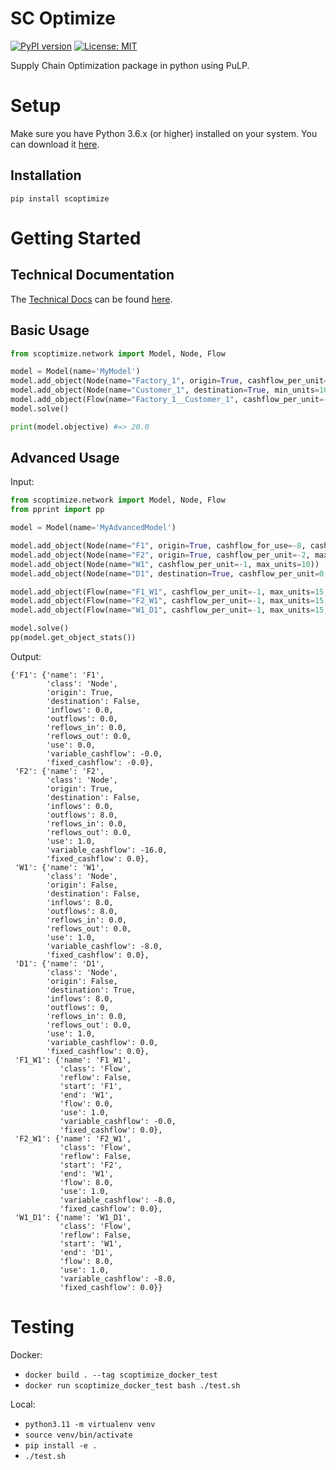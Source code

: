 # SC Optimize
[![PyPI version](https://badge.fury.io/py/scoptimize.svg)](https://badge.fury.io/py/scoptimize)
[![License: MIT](https://img.shields.io/badge/License-MIT-yellow.svg)](https://opensource.org/licenses/MIT)

Supply Chain Optimization package in python using PuLP.

# Setup

Make sure you have Python 3.6.x (or higher) installed on your system. You can download it [here](https://www.python.org/downloads/).

## Installation

```
pip install scoptimize
```

# Getting Started

## Technical Documentation
The [Technical Docs](https://connor-makowski.github.io/scoptimize/scoptimize/network.html) can be found [here](https://connor-makowski.github.io/scoptimizescoptimize//network.html).

## Basic Usage
```py
from scoptimize.network import Model, Node, Flow

model = Model(name='MyModel')
model.add_object(Node(name="Factory_1", origin=True, cashflow_per_unit=-1, max_units=15))
model.add_object(Node(name="Customer_1", destination=True, min_units=10))
model.add_object(Flow(name="Factory_1__Customer_1", cashflow_per_unit=-1, max_units=15, start='Factory_1', end='Customer_1'))
model.solve()

print(model.objective) #=> 20.0
```

## Advanced Usage

Input:
```py
from scoptimize.network import Model, Node, Flow
from pprint import pp

model = Model(name='MyAdvancedModel')

model.add_object(Node(name="F1", origin=True, cashflow_for_use=-8, cashflow_per_unit=-1, max_units=5))
model.add_object(Node(name="F2", origin=True, cashflow_per_unit=-2, max_units=10))
model.add_object(Node(name="W1", cashflow_per_unit=-1, max_units=10))
model.add_object(Node(name="D1", destination=True, cashflow_per_unit=0, min_units=8, max_units=10))

model.add_object(Flow(name="F1_W1", cashflow_per_unit=-1, max_units=15, start='F1', end='W1'))
model.add_object(Flow(name="F2_W1", cashflow_per_unit=-1, max_units=15, start='F2', end='W1'))
model.add_object(Flow(name="W1_D1", cashflow_per_unit=-1, max_units=15, start='W1', end='D1'))

model.solve()
pp(model.get_object_stats())
```

Output:
```
{'F1': {'name': 'F1',
        'class': 'Node',
        'origin': True,
        'destination': False,
        'inflows': 0.0,
        'outflows': 0.0,
        'reflows_in': 0.0,
        'reflows_out': 0.0,
        'use': 0.0,
        'variable_cashflow': -0.0,
        'fixed_cashflow': -0.0},
 'F2': {'name': 'F2',
        'class': 'Node',
        'origin': True,
        'destination': False,
        'inflows': 0.0,
        'outflows': 8.0,
        'reflows_in': 0.0,
        'reflows_out': 0.0,
        'use': 1.0,
        'variable_cashflow': -16.0,
        'fixed_cashflow': 0.0},
 'W1': {'name': 'W1',
        'class': 'Node',
        'origin': False,
        'destination': False,
        'inflows': 8.0,
        'outflows': 8.0,
        'reflows_in': 0.0,
        'reflows_out': 0.0,
        'use': 1.0,
        'variable_cashflow': -8.0,
        'fixed_cashflow': 0.0},
 'D1': {'name': 'D1',
        'class': 'Node',
        'origin': False,
        'destination': True,
        'inflows': 8.0,
        'outflows': 0,
        'reflows_in': 0.0,
        'reflows_out': 0.0,
        'use': 1.0,
        'variable_cashflow': 0.0,
        'fixed_cashflow': 0.0},
 'F1_W1': {'name': 'F1_W1',
           'class': 'Flow',
           'reflow': False,
           'start': 'F1',
           'end': 'W1',
           'flow': 0.0,
           'use': 1.0,
           'variable_cashflow': -0.0,
           'fixed_cashflow': 0.0},
 'F2_W1': {'name': 'F2_W1',
           'class': 'Flow',
           'reflow': False,
           'start': 'F2',
           'end': 'W1',
           'flow': 8.0,
           'use': 1.0,
           'variable_cashflow': -8.0,
           'fixed_cashflow': 0.0},
 'W1_D1': {'name': 'W1_D1',
           'class': 'Flow',
           'reflow': False,
           'start': 'W1',
           'end': 'D1',
           'flow': 8.0,
           'use': 1.0,
           'variable_cashflow': -8.0,
           'fixed_cashflow': 0.0}}
```

# Testing

Docker:

- `docker build . --tag scoptimize_docker_test`
- `docker run scoptimize_docker_test bash ./test.sh`

Local:

- `python3.11 -m virtualenv venv`
- `source venv/bin/activate`
- `pip install -e .`
- `./test.sh`